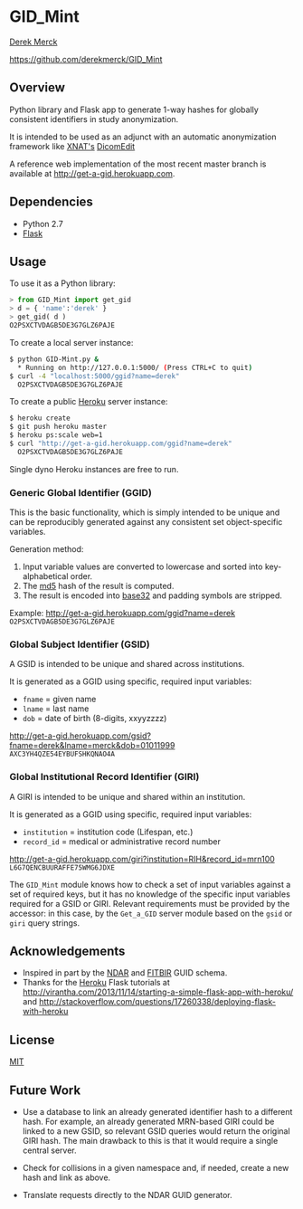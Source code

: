 # GID_Mint

[Derek Merck](email:derek_merck@brown.edu)  

<https://github.com/derekmerck/GID_Mint>


## Overview

Python library and Flask app to generate 1-way hashes for globally consistent identifiers in study anonymization.
 
It is intended to be used as an adjunct with an automatic anonymization framework like [XNAT's](http://www.xnat.org) [DicomEdit](http://nrg.wustl.edu/software/dicomedit/)

A reference web implementation of the most recent master branch is available at <http://get-a-gid.herokuapp.com>.


## Dependencies

- Python 2.7
- [Flask](http://flask.pocoo.org)


## Usage

To use it as a Python library:

```python
> from GID_Mint import get_gid
> d = { 'name':'derek' }
> get_gid( d )
O2PSXCTVDAGB5DE3G7GLZ6PAJE
```

To create a local server instance:

```bash
$ python GID-Mint.py &  
  * Running on http://127.0.0.1:5000/ (Press CTRL+C to quit)  
$ curl -4 "localhost:5000/ggid?name=derek"
  O2PSXCTVDAGB5DE3G7GLZ6PAJE  
```

To create a public [Heroku](http://www.heroku.com) server instance:

```bash
$ heroku create
$ git push heroku master
$ heroku ps:scale web=1
$ curl "http://get-a-gid.herokuapp.com/ggid?name=derek"
  O2PSXCTVDAGB5DE3G7GLZ6PAJE 
```

Single dyno Heroku instances are free to run.


### Generic Global Identifier (GGID)

This is the basic functionality, which is simply intended to be unique and can be reproducibly generated against any consistent set object-specific variables.

Generation method:

1. Input variable values are converted to lowercase and sorted into key-alphabetical order.
2. The [md5](http://en.wikipedia.org/wiki/MD5) hash of the result is computed.
3. The result is encoded into [base32](http://en.wikipedia.org/wiki/Base32) and padding symbols are stripped.

Example: <http://get-a-gid.herokuapp.com/ggid?name=derek>  
`O2PSXCTVDAGB5DE3G7GLZ6PAJE`


### Global Subject Identifier (GSID)

A GSID is intended to be unique and shared across institutions.

It is generated as a GGID using specific, required input variables:

- `fname` = given name
- `lname` = last name
- `dob` = date of birth (8-digits, xxyyzzzz)

<http://get-a-gid.herokuapp.com/gsid?fname=derek&lname=merck&dob=01011999>  
`AXC3YH4QZE54EYBUFSHKQNAO4A`


### Global Institutional Record Identifier (GIRI)

A GIRI is intended to be unique and shared within an institution.

It is generated as a GGID using specific, required input variables:

- `institution` = institution code (Lifespan, etc.)
- `record_id` = medical or administrative record number

<http://get-a-gid.herokuapp.com/giri?institution=RIH&record_id=mrn100>  
`L6G7QENCBUURAFFE75WMG6JDXE`

The `GID_Mint` module knows how to check a set of input variables against a set of required keys, but it has no knowledge of the specific input variables required for a GSID or GIRI.  Relevant requirements must be provided by the accessor: in this case, by the `Get_a_GID` server module based on the `gsid` or `giri` query strings.


## Acknowledgements

- Inspired in part by the [NDAR](https://ndar.nih.gov/ndarpublicweb/tools.html) and [FITBIR](https://fitbir.nih.gov) GUID schema.
- Thanks for the [Heroku](http://www.heroku.com) Flask tutorials at <http://virantha.com/2013/11/14/starting-a-simple-flask-app-with-heroku/> and <http://stackoverflow.com/questions/17260338/deploying-flask-with-heroku>


## License

[MIT](http://opensource.org/licenses/mit-license.html)


## Future Work

- Use a database to link an already generated identifier hash to a different hash.  For example, an already generated MRN-based GIRI could be linked to a new GSID, so relevant GSID queries would return the original GIRI hash.  The main drawback to this is that it would require a single central server.

- Check for collisions in a given namespace and, if needed, create a new hash and link as above.

- Translate requests directly to the NDAR GUID generator.